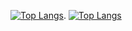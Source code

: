[![Top Langs](https://github-readme-stats.vercel.app/api?username=Amirparsa-Sal&show_icons=true&theme=radical)](https://github.com/anuraghazra/github-readme-stats).  [![Top Langs](https://github-readme-stats.vercel.app/api/top-langs/?username=Amirparsa-Sal&layout=compact)](https://github.com/anuraghazra/github-readme-stats)
